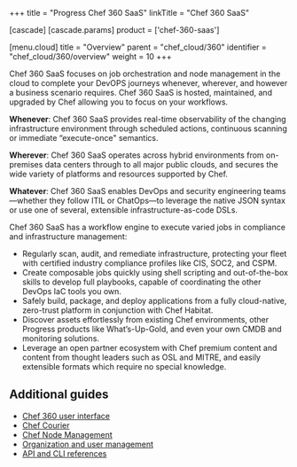 +++
title = "Progress Chef 360 SaaS"
linkTitle = "Chef 360 SaaS"

[cascade]
  [cascade.params]
    product = ['chef-360-saas']

[menu.cloud]
title = "Overview"
parent = "chef_cloud/360"
identifier = "chef_cloud/360/overview"
weight = 10
+++

Chef 360 SaaS focuses on job orchestration and node management in the cloud to complete your DevOPS journeys whenever, wherever, and however a business scenario requires. Chef 360 SaaS is hosted, maintained, and upgraded by Chef allowing you to focus on your workflows.

**Whenever**: Chef 360 SaaS provides real-time observability of the changing infrastructure environment through scheduled actions, continuous scanning or immediate “execute-once" semantics.

**Wherever**: Chef 360 SaaS operates across hybrid environments from on-premises data centers through to all major public clouds, and secures the wide variety of platforms and resources supported by Chef.

**Whatever**: Chef 360 SaaS enables DevOps and security engineering teams—whether they follow ITIL or ChatOps—to leverage the native JSON syntax or use one of several, extensible infrastructure-as-code DSLs.

Chef 360 SaaS has a workflow engine to execute varied jobs in compliance and infrastructure management:

- Regularly scan, audit, and remediate infrastructure, protecting your fleet with certified industry compliance profiles like CIS, SOC2, and CSPM.
- Create composable jobs quickly using shell scripting and out-of-the-box skills to develop full playbooks, capable of coordinating the other DevOps IaC tools you own.
- Safely build, package, and deploy applications from a fully cloud-native, zero-trust platform in conjunction with Chef Habitat.
- Discover assets effortlessly from existing Chef environments, other Progress products like What’s-Up-Gold, and even your own CMDB and monitoring solutions.
- Leverage an open partner ecosystem with Chef premium content and content from thought leaders such as OSL and MITRE, and easily extensible formats which require no special knowledge.

## Additional guides

- [Chef 360 user interface](https://docs.chef.io/360/1.2/chef_360_ui/)
- [Chef Courier](https://docs.chef.io/360/1.2/courier/)
- [Chef Node Management](https://docs.chef.io/360/1.2/courier/jobs/)
- [Organization and user management](https://docs.chef.io/360/1.2/administration/)
- [API and CLI references](https://docs.chef.io/360/1.2/reference/)
